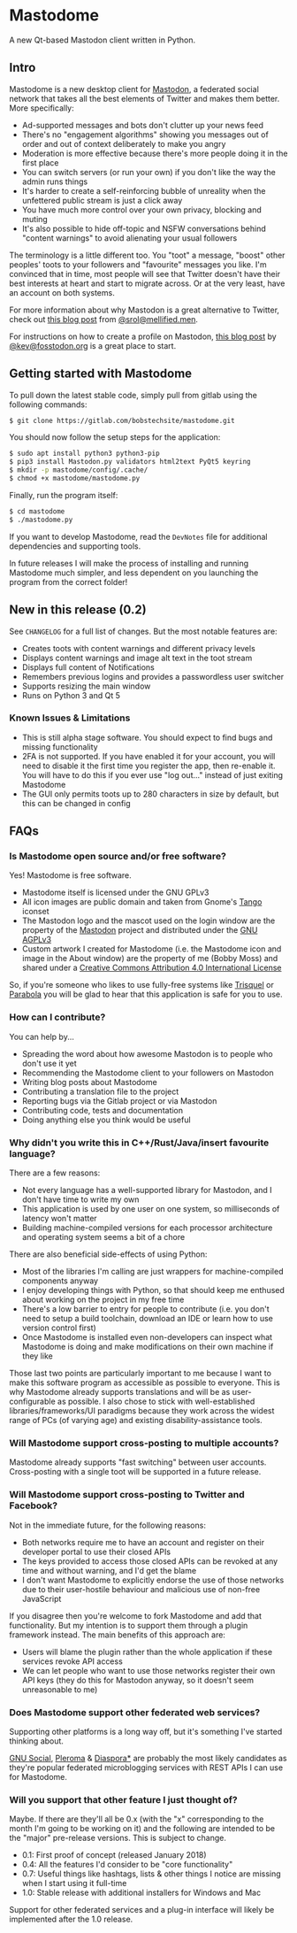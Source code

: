 # Mastodome
A new Qt-based Mastodon client written in Python.

## Intro
Mastodome is a new desktop client for [Mastodon](https://en.wikipedia.org/wiki/Mastodon_(software)), a federated social network that takes all the best elements of Twitter and makes them better. More specifically:

* Ad-supported messages and bots don't clutter up your news feed
* There's no "engagement algorithms" showing you messages out of order and out of context deliberately to make you angry
* Moderation is more effective because there's more people doing it in the first place
* You can switch servers (or run your own) if you don't like the way the admin runs things
* It's harder to create a self-reinforcing bubble of unreality when the unfettered public stream is just a click away
* You have much more control over your own privacy, blocking and muting
* It's also possible to hide off-topic and NSFW conversations behind "content warnings" to avoid alienating your usual followers

The terminology is a little different too. You "toot" a message, "boost" other peoples' toots to your followers and "favourite" messages you like.
I'm convinced that in time, most people will see that Twitter doesn't have their best interests at heart and start to migrate across. Or at the very least, have an account on both systems.

For more information about why Mastodon is a great alternative to Twitter, check out [this blog post](https://theoutline.com/post/2689/mastodon-makes-the-internet-feel-like-home-again) from [@srol@mellified.men](https://mellified.men/@srol).

For instructions on how to create a profile on Mastodon, [this blog post](https://kevq.uk/getting-started-with-mastodon/) by [@kev@fosstodon.org](https://fosstodon.org/@kev) is a great place to start.

## Getting started with Mastodome
To pull down the latest stable code, simply pull from gitlab using the following commands:
```bash
$ git clone https://gitlab.com/bobstechsite/mastodome.git
```
You should now follow the setup steps for the application:
```bash
$ sudo apt install python3 python3-pip
$ pip3 install Mastodon.py validators html2text PyQt5 keyring
$ mkdir -p mastodome/config/.cache/
$ chmod +x mastodome/mastodome.py
```

Finally, run the program itself:
```bash
$ cd mastodome
$ ./mastodome.py
```
If you want to develop Mastodome, read the `DevNotes` file for additional dependencies and supporting tools.

In future releases I will make the process of installing and running Mastodome much simpler, and less dependent on you launching the program from the correct folder!

## New in this release (0.2)
See `CHANGELOG` for a full list of changes. But the most notable features are:

* Creates toots with content warnings and different privacy levels
* Displays content warnings and image alt text in the toot stream
* Displays full content of Notifications
* Remembers previous logins and provides a passwordless user switcher
* Supports resizing the main window
* Runs on Python 3 and Qt 5

### Known Issues & Limitations
* This is still alpha stage software. You should expect to find bugs and missing functionality
* 2FA is not supported. If you have enabled it for your account, you will need to disable it the first time you register the app, then re-enable it. You will have to do this if you ever use "log out..." instead of just exiting Mastodome
* The GUI only permits toots up to 280 characters in size by default, but this can be changed in config

## FAQs
### Is Mastodome open source and/or free software?
Yes! Mastodome is free software.
* Mastodome itself is licensed under the GNU GPLv3
* All icon images are public domain and taken from Gnome's [Tango](https://commons.wikimedia.org/wiki/Tango_icons) iconset
* The Mastodon logo and the mascot used on the login window are the property of the [Mastodon](https://github.com/tootsuite/mastodon) project and distributed under the [GNU AGPLv3](https://www.gnu.org/licenses/agpl.html)
* Custom artwork I created for Mastodome (i.e. the Mastodome icon and image in the About window) are the property of me (Bobby Moss) and shared under a [Creative Commons Attribution 4.0 International License](https://creativecommons.org/licenses/by/4.0/)

So, if you're someone who likes to use fully-free systems like [Trisquel](https://trisquel.info/) or [Parabola](https://www.parabola.nu/) you will be glad to hear that this application is safe for you to use.

### How can I contribute?
You can help by...
* Spreading the word about how awesome Mastodon is to people who don't use it yet
* Recommending the Mastodome client to your followers on Mastodon
* Writing blog posts about Mastodome
* Contributing a translation file to the project
* Reporting bugs via the Gitlab project or via Mastodon
* Contributing code, tests and documentation
* Doing anything else you think would be useful

### Why didn't you write this in C++/Rust/Java/insert favourite language?
There are a few reasons:
* Not every language has a well-supported library for Mastodon, and I don't have time to write my own
* This application is used by one user on one system, so milliseconds of latency won't matter
* Building machine-compiled versions for each processor architecture and operating system seems a bit of a chore

There are also beneficial side-effects of using Python:
* Most of the libraries I'm calling are just wrappers for machine-compiled components anyway
* I enjoy developing things with Python, so that should keep me enthused about working on the project in my free time
* There's a low barrier to entry for people to contribute (i.e. you don't need to setup a build toolchain, download an IDE or learn how to use version control first)
* Once Mastodome is installed even non-developers can inspect what Mastodome is doing and make modifications on their own machine if they like

Those last two points are particularly important to me because I want to make this software program as accessible as possible to everyone. This is why Mastodome already supports translations and will be as user-configurable as possible. I also chose to stick with well-established libraries/frameworks/UI paradigms because they work across the widest range of PCs (of varying age) and existing disability-assistance tools.

### Will Mastodome support cross-posting to multiple accounts?
Mastodome already supports "fast switching" between user accounts. Cross-posting with a single toot will be supported in a future release.

### Will Mastodome support cross-posting to Twitter and Facebook?
Not in the immediate future, for the following reasons:
* Both networks require me to have an account and register on their developer portal to use their closed APIs
* The keys provided to access those closed APIs can be revoked at any time and without warning, and I'd get the blame
* I don't want Mastodome to explicitly endorse the use of those networks due to their user-hostile behaviour and malicious use of non-free JavaScript

If you disagree then you're welcome to fork Mastodome and add that functionality. But my intention is to support them through a plugin framework instead. The main benefits of this approach are:
* Users will blame the plugin rather than the whole application if these services revoke API access
* We can let people who want to use those networks register their own API keys (they do this for Mastodon anyway, so it doesn't seem unreasonable to me)

### Does Mastodome support other federated web services?
Supporting other platforms is a long way off, but it's something I've started thinking about.

[GNU Social](https://www.gnu.org/software/social/), [Pleroma](https://pleroma.social/) & [Diaspora*](https://diasporafoundation.org/) are probably the most likely candidates as they're popular federated microblogging services with REST APIs I can use for Mastodome.

### Will you support that other feature I just thought of?
Maybe. If there are they'll all be 0.x (with the "x" corresponding to the month I'm going to be working on it) and the following are intended to be the "major" pre-release versions. This is subject to change.

* 0.1: First proof of concept (released January 2018)
* 0.4: All the features I'd consider to be "core functionality"
* 0.7: Useful things like hashtags, lists & other things I notice are missing when I start using it full-time
* 1.0: Stable release with additional installers for Windows and Mac

Support for other federated services and a plug-in interface will likely be implemented after the 1.0 release.
